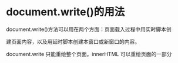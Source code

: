 # document.write()的用法
document.write()方法可以用在两个方面：页面载入过程中用实时脚本创

建页面内容，以及用延时脚本创建本窗口或新窗口的内容。

document.write 只能重绘整个页面。innerHTML 可以重绘页面的一部分